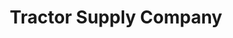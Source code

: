 ---
title: "Tractor Supply Company"
url: /akron/tractor-supply-company-buchholzer-boulevard/
shop: general
---